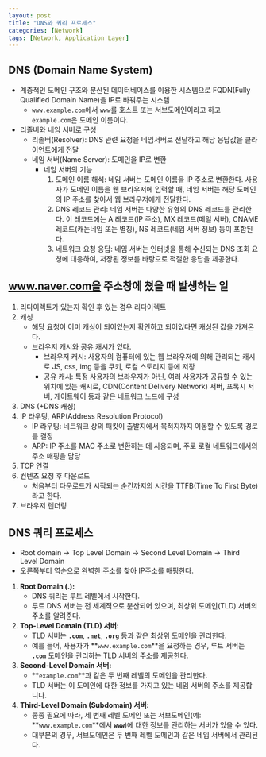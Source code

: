 ```yaml
---
layout: post
title: "DNS와 쿼리 프로세스"
categories: [Network]
tags: [Network, Application Layer]
---
```


## DNS (Domain Name System)

- 계층적인 도메인 구조와 분산된 데이터베이스를 이용한 시스템으로 FQDN(Fully Qualified Domain Name)을 IP로 바꿔주는 시스템
  - `www.example.com`에서 `www`를 호스트 또는 서브도메인이라고 하고 `example.com`은 도메인 이름이다.
- 리졸버와 네임 서버로 구성
  - 리졸버(Resolver): DNS 관련 요청을 네임서버로 전달하고 해당 응답값을 클라이언트에게 전달
  - 네임 서버(Name Server): 도메인을 IP로 변환
    - 네임 서버의 기능
      1. 도메인 이름 해석: 네임 서버는 도메인 이름을 IP 주소로 변환한다. 사용자가 도메인 이름을 웹 브라우저에 입력할 때, 네임 서버는 해당 도메인의 IP 주소를 찾아서 웹 브라우저에게 전달한다.
      2. DNS 레코드 관리: 네임 서버는 다양한 유형의 DNS 레코드를 관리한다. 이 레코드에는 A 레코드(IP 주소), MX 레코드(메일 서버), CNAME 레코드(캐논네임 또는 별칭), NS 레코드(네임 서버 정보) 등이 포함된다.
      3. 네트워크 요청 응답: 네임 서버는 인터넷을 통해 수신되는 DNS 조회 요청에 대응하여, 저장된 정보를 바탕으로 적절한 응답을 제공한다.

## www.naver.com을 주소창에 쳤을 때 발생하는 일

1. 리다이렉트가 있는지 확인 후 있는 경우 리다이렉트
2. 캐싱
   - 해당 요청이 이미 캐싱이 되어있는지 확인하고 되어있다면 캐싱된 값을 가져온다.
   - 브라우저 캐시와 공유 캐시가 있다.
     - 브라우저 캐시: 사용자의 컴퓨터에 있는 웹 브라우저에 의해 관리되는 캐시로 JS, css, img 등을 쿠키, 로컬 스토리지 등에 저장
     - 공유 캐시: 특정 사용자의 브라우저가 아닌, 여러 사용자가 공유할 수 있는 위치에 있는 캐시로, CDN(Content Delivery Network) 서버, 프록시 서버, 게이트웨이 등과 같은 네트워크 노드에 구성
3. DNS (+DNS 캐싱)
4. IP 라우팅, ARP(Address Resolution Protocol)
   - IP 라우팅: 네트워크 상의 패킷이 출발지에서 목적지까지 이동할 수 있도록 경로를 결정
   - ARP: IP 주소를 MAC 주소로 변환하는 데 사용되며, 주로 로컬 네트워크에서의 주소 매핑을 담당
5. TCP 연결
6. 컨텐츠 요청 후 다운로드
   - 처음부터 다운로드가 시작되는 순간까지의 시간을 TTFB(Time To First Byte)라고 한다.
7. 브라우저 렌더링

## DNS 쿼리 프로세스

- Root domain → Top Level Domain → Second Level Domain → Third Level Domain
- 오른쪽부터 역순으로 완벽한 주소를 찾아 IP주소를 매핑한다.

1. **Root Domain (.):**
   - DNS 쿼리는 루트 레벨에서 시작한다.
   - 루트 DNS 서버는 전 세계적으로 분산되어 있으며, 최상위 도메인(TLD) 서버의 주소를 알려준다.
2. **Top-Level Domain (TLD) 서버:**
   - TLD 서버는 **`.com`**, **`.net`**, **`.org`** 등과 같은 최상위 도메인을 관리한다.
   - 예를 들어, 사용자가 **`www.example.com`**을 요청하는 경우, 루트 서버는 **`.com`** 도메인을 관리하는 TLD 서버의 주소를 제공한다.
3. **Second-Level Domain 서버:**
   - **`example.com`**과 같은 두 번째 레벨의 도메인을 관리한다.
   - TLD 서버는 이 도메인에 대한 정보를 가지고 있는 네임 서버의 주소를 제공합니다.
4. **Third-Level Domain (Subdomain) 서버:**
   - 종종 필요에 따라, 세 번째 레벨 도메인 또는 서브도메인(예: **`www.example.com`**에서 **`www`**)에 대한 정보를 관리하는 서버가 있을 수 있다.
   - 대부분의 경우, 서브도메인은 두 번째 레벨 도메인과 같은 네임 서버에서 관리된다.
